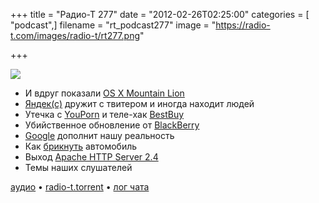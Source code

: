 +++
title = "Радио-Т 277"
date = "2012-02-26T02:25:00"
categories = [ "podcast",]
filename = "rt_podcast277"
image = "https://radio-t.com/images/radio-t/rt277.png"

+++

![](https://radio-t.com/images/radio-t/rt277.png)

- И вдруг показали [OS X Mountain Lion](http://habrahabr.ru/blogs/apple/138346/#habracut)
- [Яндек(с)](http://techcrunch.com/2012/02/20/yandex-googles-russian-rival-is-twitters-newest-real-time-search-partner/) дружит с твитером и иногда находит людей
- Утечка с [YouPorn](http://mashable.com/2012/02/23/youporn-hack/) и теле-хак [BestBuy](http://news.cnet.com/8301-17852_3-57384231-71/porn-on-large-screen-tvs-shocks-at-best-buy/)
- Убийственное обновление от [BlackBerry](http://www.technologyreview.com/blog/helloworld/27599/?p1=blogs)
- [Google](http://bits.blogs.nytimes.com/2012/02/21/google-to-sell-terminator-style-glasses-by-years-end/) дополнит нашу реальность
- Как [брикнуть](http://theunderstatement.com/post/18030062041/its-a-brick-tesla-motors-devastating-design) автомобиль
- Выход [Apache HTTP Server 2.4](http://httpd.apache.org/docs/2.4/new_features_2_4.html)
- Темы наших слушателей

[аудио](https://cdn.radio-t.com/rt_podcast277.mp3) • [radio-t.torrent](https://cdn.radio-t.com/torrents/rt_podcast277.mp3.torrent) • [лог чата](http://chat.radio-t.com/logs/radio-t-277.html)<audio src="https://cdn.radio-t.com/rt_podcast277.mp3" preload="none"></audio>
